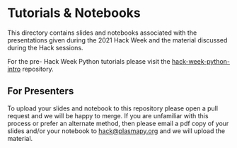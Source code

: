 # Tutorials & Notebooks

This directory contains slides and notebooks associated with the presentations
given during the 2021 Hack Week and the material discussed during the Hack
sessions.

For the pre- Hack Week Python tutorials please visit the
[hack-week-python-intro](https://github.com/PlasmaPy/hack-week-python-intro)
repository.

## For Presenters

To upload your slides and notebook to this repository please open a pull
request and we will be happy to merge.  If you are unfamiliar with this
process or prefer an alternate method, then please email a pdf copy of
your slides and/or your notebook to <hack@plasmapy.org> and we will upload
the material.
